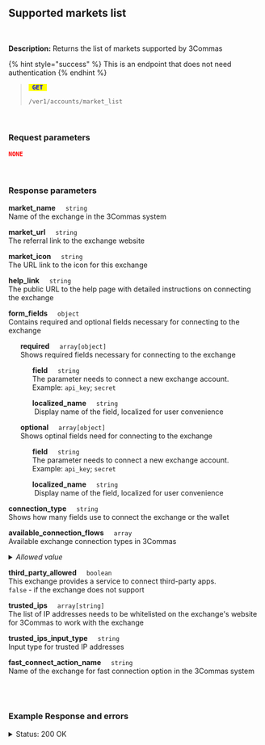 ## Supported markets list<br>
<br>

**Description:** Returns the list of markets supported by 3Commas<br>

{% hint style="success" %}
This is an endpoint that does not need authentication
{% endhint %}
<br>

<blockquote>
<code><mark style="color:blue"><strong> GET </strong></mark></code>

<code>/ver1/accounts/market_list</code>
</blockquote>
<br>

### Request parameters<br>

```json
NONE
```
<br>

### Response parameters<br>

<p>
   <strong>market_name</strong>&nbsp;&nbsp;&nbsp;&nbsp;&nbsp;<code>string</code><br>
   Name of the exchange in the 3Commas system 
</p>
<p>
   <strong>market_url</strong>&nbsp;&nbsp;&nbsp;&nbsp;&nbsp;<code>string</code><br>
   The referral link to the exchange website
</p>
<p>
   <strong>market_icon</strong>&nbsp;&nbsp;&nbsp;&nbsp;&nbsp;<code>string</code><br>
   The URL link to the icon for this exchange
</p>
<p>
   <strong>help_link</strong>&nbsp;&nbsp;&nbsp;&nbsp;&nbsp;<code>string</code><br>
   The public URL to the help page with detailed instructions on connecting the exchange
</p>
<p>
   <strong>form_fields</strong>&nbsp;&nbsp;&nbsp;&nbsp;&nbsp;<code>object</code><br>
   Contains required and optional fields necessary for connecting to the exchange
</p>
<p>
   &nbsp;&nbsp;&nbsp;&nbsp;&nbsp;&nbsp;<strong>required</strong>&nbsp;&nbsp;&nbsp;&nbsp;&nbsp;<code>array[object]</code><br>
   &nbsp;&nbsp;&nbsp;&nbsp;&nbsp;&nbsp;Shows required fields necessary for connecting to the exchange
</p>
<p>
   &nbsp;&nbsp;&nbsp;&nbsp;&nbsp;&nbsp;&nbsp;&nbsp;&nbsp;&nbsp;&nbsp;&nbsp;<strong>field</strong>&nbsp;&nbsp;&nbsp;&nbsp;&nbsp;<code>string</code><br>
   &nbsp;&nbsp;&nbsp;&nbsp;&nbsp;&nbsp;&nbsp;&nbsp;&nbsp;&nbsp;&nbsp;&nbsp;The parameter needs to connect a new exchange account.<br>
   &nbsp;&nbsp;&nbsp;&nbsp;&nbsp;&nbsp;&nbsp;&nbsp;&nbsp;&nbsp;&nbsp;&nbsp;Example: <code>api_key</code>; <code>secret</code>
</p>
<p>
   &nbsp;&nbsp;&nbsp;&nbsp;&nbsp;&nbsp;&nbsp;&nbsp;&nbsp;&nbsp;&nbsp;&nbsp;<strong>localized_name</strong>&nbsp;&nbsp;&nbsp;&nbsp;&nbsp;<code>string</code><br>
   &nbsp;&nbsp;&nbsp;&nbsp;&nbsp;&nbsp;&nbsp;&nbsp;&nbsp;&nbsp;&nbsp;&nbsp; Display name of the field, localized for user convenience
</p>
<p>
   &nbsp;&nbsp;&nbsp;&nbsp;&nbsp;&nbsp;<strong>optional</strong>&nbsp;&nbsp;&nbsp;&nbsp;&nbsp;<code>array[object]	</code><br>
   &nbsp;&nbsp;&nbsp;&nbsp;&nbsp;&nbsp;Shows optinal fields need for connecting to the exchange
</p>
<p>
   &nbsp;&nbsp;&nbsp;&nbsp;&nbsp;&nbsp;&nbsp;&nbsp;&nbsp;&nbsp;&nbsp;&nbsp;<strong>field</strong>&nbsp;&nbsp;&nbsp;&nbsp;&nbsp;<code>string</code><br>
   &nbsp;&nbsp;&nbsp;&nbsp;&nbsp;&nbsp;&nbsp;&nbsp;&nbsp;&nbsp;&nbsp;&nbsp;The parameter needs to connect a new exchange account.<br>
   &nbsp;&nbsp;&nbsp;&nbsp;&nbsp;&nbsp;&nbsp;&nbsp;&nbsp;&nbsp;&nbsp;&nbsp;Example: <code>api_key</code>; <code>secret</code>
</p>
<p>
   &nbsp;&nbsp;&nbsp;&nbsp;&nbsp;&nbsp;&nbsp;&nbsp;&nbsp;&nbsp;&nbsp;&nbsp;<strong>localized_name</strong>&nbsp;&nbsp;&nbsp;&nbsp;&nbsp;<code>string</code><br>
   &nbsp;&nbsp;&nbsp;&nbsp;&nbsp;&nbsp;&nbsp;&nbsp;&nbsp;&nbsp;&nbsp;&nbsp; Display name of the field, localized for user convenience
</p>
<p>
   <strong>connection_type</strong>&nbsp;&nbsp;&nbsp;&nbsp;&nbsp;<code>string</code><br>
   Shows how many fields use to connect the exchange or the wallet
</p>
<p>
   <strong>available_connection_flows</strong>&nbsp;&nbsp;&nbsp;&nbsp;&nbsp;<code>array</code><br>
   Available exchange connection types in 3Commas<br>
   <details><summary><em>Allowed value</em></summary>
      <dl>
       <li><strong>form</strong> - connection through a web form option;
       <li><strong>fast_connect</strong> - quick connection option;
    </dl>
   </details>
</p>
<p>
   <strong>third_party_allowed</strong>&nbsp;&nbsp;&nbsp;&nbsp;&nbsp;<code>boolean</code><br>
   This exchange provides a service to connect third-party apps.<br><code>false</code> - if the exchange does not support
</p>
<p>
   <strong>trusted_ips</strong>&nbsp;&nbsp;&nbsp;&nbsp;&nbsp;<code>array[string]</code><br>
   The list of IP addresses needs to be whitelisted on the exchange's website for 3Commas to work with the exchange
</p>
<p>
   <strong>trusted_ips_input_type</strong>&nbsp;&nbsp;&nbsp;&nbsp;&nbsp;<code>string</code><br>
   Input type for trusted IP addresses
</p>
<p>
   <strong>fast_connect_action_name</strong>&nbsp;&nbsp;&nbsp;&nbsp;&nbsp;<code>string</code><br>
   Name of the exchange for fast connection option in the 3Commas system
</p>
<br>
<br>


### Example Response and errors<br>
<details>
<summary>Status: 200 OK</summary><br>

```json
[
   {
      "market_name": "Coinbase Advanced",
      "market_url": "http://coinbase-consumer.sjv.io/eKE3GD",
      "market_icon": "https://3commas.io/img/exchanges/gdax.png",
      "market_trust_message": "3Commas will not have access to transfer or withdraw your assets. Each exchange connects with encrypted API keys",
      "default_trust_message": "3Commas will not have access to transfer or withdraw your assets. Each exchange connects with encrypted API keys",
      "help_link": "https://help.3commas.io/en/articles/3822851",
      "market_code": "coinbase_advanced",
      "form_fields": {
         "required": [
            {
               "field": "secret",
               "localized_name": "API Secret:"
            },
            {
               "field": "api_key",
               "localized_name": "API Key:"
            }
         ],
         "optional": []
      },
      "connection_type": "fields",
      "available_connection_flows": [
         "form"
      ],
      "optional": [
        
      ]
    },
    "connection_type": "fields",
    "available_connection_flows": [
      "fast_connect",
      "form"
    ],
    "third_party_allowed": false,
    "trusted_ips": [
      "193.31.111.100",
      "193.31.111.158",
      "193.31.111.43",
      "193.31.111.6"
    ],
    "trusted_ips_input_type": "inline",
    "fast_connect_action_name": "binance"
  },
  {
    "market_name": "OKX",
    "market_url": "https://app.3commas.io/users/auth/okx_auth_reg?redirect_to=https%3A%2F%2Fapp.3commas.io%2Faccounts",
    "market_icon": "https://3commas.io/img/exchanges/okex.png",
    "market_trust_message": "1. Log in to your exchange account and go to API Settings \n2. Select third-party apps and choose 3Commas \n3. Paste generated data in inputs below.",
    "default_trust_message": "3Commas will not have access to transfer or withdraw your assets. Each exchange connects with encrypted API keys",
    "help_link": "https://help.3commas.io/en/articles/3109057",
    "market_code": "okex",
    "form_fields": {
      "required": [
        {
          "field": "secret",
          "localized_name": "API Secret:"
        },
        {
          "field": "api_key",
          "localized_name": "API Key:"
        },
        {
          "field": "passphrase",
          "localized_name": "Passphrase:"
        }
      ],
      "trusted_ips_input_type": "inline",
      "fast_connect_action_name": "coinbase_advanced"
   },
   { ... 
   },
]
```
<details>